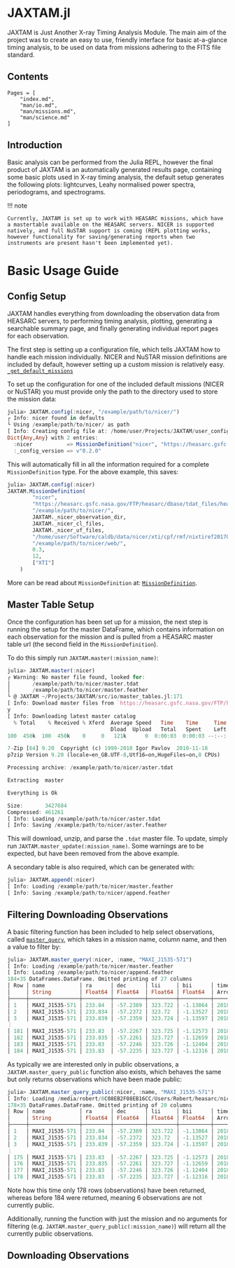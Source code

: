 # JAXTAM.jl

JAXTAM is Just Another X-ray Timing Analysis Module. The main aim of the project was to create an easy to use, friendly interface for basic at-a-glance timing analysis, to be used on data from missions adhering to the FITS file standard.

## Contents

```@contents
Pages = [
    "index.md",
    "man/io.md",
    "man/missions.md",
    "man/science.md"
]
```

## Introduction

Basic analysis can be performed from the Julia REPL, however the final product of JAXTAM is an automatically generated results page, containing some basic plots used in X-ray timing analysis, the default setup generates the following plots: lightcurves, Leahy normalised power spectra, periodograms, and spectrograms.

!!! note

    Currently, JAXTAM is set up to work with HEASARC missions, which have a mastertable available on the HEASARC servers. NICER is supported natively, and full NuSTAR support is coming (REPL plotting works, however functionality for saving/generating reports when two instruments are present hasn't been implemented yet).

# Basic Usage Guide

## Config Setup

JAXTAM handles everything from downloading the observation data from HEASARC servers, to performing timing analysis, plotting, generating a searchable summary page, and finally generating individual report pages for each observation.

The first step is setting up a configuration file, which tells JAXTAM how to handle each mission individually. NICER and NuSTAR mission definitions are included by default, however setting up a custom mission is relatively easy. [`_get_default_missions`](@ref)

To set up the configuration for one of the included default missions (NICER or NuSTAR) you must provide only the path to the directory used to store the mission data:

```julia
julia> JAXTAM.config(:nicer, "/example/path/to/nicer/")
┌ Info: nicer found in defaults
└ Using /example/path/to/nicer/ as path
[ Info: Creating config file at: /home/user/Projects/JAXTAM/user_configs.jld2
Dict{Any,Any} with 2 entries:
  :nicer           => MissionDefinition("nicer", "https://heasarc.gsfc.nasa.gov/FTP/heasarc/dbase/tdat_files/heasarc_nicermastr.tdat…
  :_config_version => v"0.2.0"
```

This will automatically fill in all the information required for a complete `MissionDefinition` type. For the above example, this saves:

```julia
julia> JAXTAM.config(:nicer)
JAXTAM.MissionDefinition(
        "nicer",
        "https://heasarc.gsfc.nasa.gov/FTP/heasarc/dbase/tdat_files/heasarc_nicermastr.tdat.gz",
        "/example/path/to/nicer/",
        JAXTAM._nicer_observation_dir,
        JAXTAM._nicer_cl_files,
        JAXTAM._nicer_uf_files,
        "/home/user/Software/caldb/data/nicer/xti/cpf/rmf/nixtiref20170601v001.rmf",
        "/example/path/to/nicer/web/",
        0.3,
        12,
        ["XTI"]
    )
```

More can be read about `MissionDefinition` at: [`MissionDefinition`](@ref).

## Master Table Setup

Once the configuration has been set up for a mission, the next step is running the setup for the master DataFrame, which contains information on each observation for the mission and is pulled from a HEASARC master table url (the second field in the `MissionDefinition`).

To do this simply run `JAXTAM.master(:mission_name)`:

```julia
julia> JAXTAM.master(:nicer)
┌ Warning: No master file found, looked for: 
│       /example/path/to/nicer/master.tdat 
│       /example/path/to/nicer/master.feather
└ @ JAXTAM ~/Projects/JAXTAM/src/io/master_tables.jl:171
[ Info: Download master files from `https://heasarc.gsfc.nasa.gov/FTP/heasarc/dbase/tdat_files/heasarc_nicermastr.tdat.gz`? (y/n)
y
[ Info: Downloading latest master catalog
  % Total    % Received % Xferd  Average Speed   Time    Time     Time  Current
                                 Dload  Upload   Total   Spent    Left  Speed
100  450k  100  450k    0     0   121k      0  0:00:03  0:00:03 --:--:--  121k

7-Zip [64] 9.20  Copyright (c) 1999-2010 Igor Pavlov  2010-11-18
p7zip Version 9.20 (locale=en_GB.UTF-8,Utf16=on,HugeFiles=on,8 CPUs)

Processing archive: /example/path/to/nicer/aster.tdat

Extracting  master

Everything is Ok

Size:       3427684
Compressed: 461261
[ Info: Loading /example/path/to/nicer/aster.tdat
[ Info: Saving /example/path/to/nicer/aster.feather
```

This will download, unzip, and parse the `.tdat` master file. To update, simply run `JAXTAM.master_update(:mission_name)`. Some warnings are to be expected, but have been removed from the above example.

A secondary table is also required, which can be generated with:

```julia
julia> JAXTAM.append(:nicer)
[ Info: Loading /example/path/to/nicer/master.feather
[ Info: Saving /example/path/to/nicer/append.feather
```

## Filtering Downloading Observations

A basic filtering function has been included to help select observations, called [`master_query`](@ref), which takes in a mission name, column name, and then a value to filter by:

```julia
julia> JAXTAM.master_query(:nicer, :name, "MAXI_J1535-571")
[ Info: Loading /example/path/to/nicer/master.feather
[ Info: Loading /example/path/to/nicer/append.feather
184×35 DataFrames.DataFrame. Omitted printing of 27 columns
│ Row │ name           │ ra      │ dec      │ lii     │ bii      │ time                │ end_time            │ obsid      │
│     │ String         │ Float64 │ Float64  │ Float64 │ Float64  │ Arrow…              │ Arrow…              │ String     │
├─────┼────────────────┼─────────┼──────────┼─────────┼──────────┼─────────────────────┼─────────────────────┼────────────┤
│ 1   │ MAXI_J1535-571 │ 233.84  │ -57.2389 │ 323.722 │ -1.13864 │ 2018-08-21T04:33:20 │ 2018-08-21T04:41:26 │ 1130360245 │
│ 2   │ MAXI_J1535-571 │ 233.834 │ -57.2372 │ 323.72  │ -1.13527 │ 2018-06-05T05:03:40 │ 2018-06-05T05:26:02 │ 1130360189 │
│ 3   │ MAXI_J1535-571 │ 233.839 │ -57.2359 │ 323.724 │ -1.13597 │ 2018-08-22T09:53:40 │ 2018-08-22T10:02:35 │ 1130360246 │
⋮
│ 181 │ MAXI_J1535-571 │ 233.83  │ -57.2267 │ 323.725 │ -1.12573 │ 2018-07-07T14:56:02 │ 2018-07-07T15:12:51 │ 1130360213 │
│ 182 │ MAXI_J1535-571 │ 233.835 │ -57.2261 │ 323.727 │ -1.12659 │ 2018-07-08T14:05:42 │ 2018-07-08T20:22:19 │ 1130360214 │
│ 183 │ MAXI_J1535-571 │ 233.83  │ -57.2246 │ 323.726 │ -1.12404 │ 2018-03-29T10:54:20 │ 2018-03-29T20:01:20 │ 1130360151 │
│ 184 │ MAXI_J1535-571 │ 233.83  │ -57.2235 │ 323.727 │ -1.12316 │ 2018-05-18T22:41:50 │ 2018-05-18T22:52:00 │ 1130360180 │
```

As typically we are interested only in public observations, a `JAXTAM.master_query_public` function also exists, which behaves the same but only returns observations which have been made public:

```julia
julia> JAXTAM.master_query_public(:nicer, :name, "MAXI_J1535-571")
[ Info: Loading /media/robert/8C08EB2F08EB16CC/Users/Robert/heasarc/nicer/master.feather
178×35 DataFrames.DataFrame. Omitted printing of 20 columns
│ Row │ name           │ ra      │ dec      │ lii     │ bii      │ time                │ end_time            │ obsid      │
│     │ String         │ Float64 │ Float64  │ Float64 │ Float64  │ Arrow…              │ Arrow…              │ String     │
├─────┼────────────────┼─────────┼──────────┼─────────┼──────────┼─────────────────────┼─────────────────────┼────────────┤
│ 1   │ MAXI_J1535-571 │ 233.84  │ -57.2389 │ 323.722 │ -1.13864 │ 2018-08-21T04:33:20 │ 2018-08-21T04:41:26 │ 1130360245 │
│ 2   │ MAXI_J1535-571 │ 233.834 │ -57.2372 │ 323.72  │ -1.13527 │ 2018-06-05T05:03:40 │ 2018-06-05T05:26:02 │ 1130360189 │
│ 3   │ MAXI_J1535-571 │ 233.839 │ -57.2359 │ 323.724 │ -1.13597 │ 2018-08-22T09:53:40 │ 2018-08-22T10:02:35 │ 1130360246 │
⋮
│ 175 │ MAXI_J1535-571 │ 233.83  │ -57.2267 │ 323.725 │ -1.12573 │ 2018-07-07T14:56:02 │ 2018-07-07T15:12:51 │ 1130360213 │
│ 176 │ MAXI_J1535-571 │ 233.835 │ -57.2261 │ 323.727 │ -1.12659 │ 2018-07-08T14:05:42 │ 2018-07-08T20:22:19 │ 1130360214 │
│ 177 │ MAXI_J1535-571 │ 233.83  │ -57.2246 │ 323.726 │ -1.12404 │ 2018-03-29T10:54:20 │ 2018-03-29T20:01:20 │ 1130360151 │
│ 178 │ MAXI_J1535-571 │ 233.83  │ -57.2235 │ 323.727 │ -1.12316 │ 2018-05-18T22:41:50 │ 2018-05-18T22:52:00 │ 1130360180 │
```

Note how this time only 178 rows (observations) have been returned, whereas before 184 were returned, meaning 6 observations are not currently public.

Additionally, running the function with just the mission and no arguments for filtering (e.g. `JAXTAM.master_query_public(:mission_name)`) will return all the currently public observations.

## Downloading Observations
